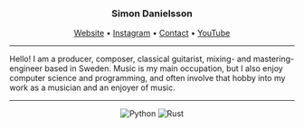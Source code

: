 <h3 align="center">Simon Danielsson</h3>

<p align="center">
  <a href="https://www.simondanielsson.se/">Website</a> •
  <a href="https://www.instagram.com/danielssonofficial/">Instagram</a> •
  <a href="mailto:contact@simondanielsson.se">Contact</a> •
  <a href="https://www.youtube.com/@simondanielssonmusic">YouTube</a>
</p>

---

Hello! I am a producer, composer, classical guitarist, mixing- and mastering-engineer based in Sweden. Music is my main occupation, but I also enjoy computer science and programming, and often involve that hobby into my work as a musician and an enjoyer of music.

---

<p align="center">
    <img src="https://img.shields.io/badge/-Python-A5D6FF?style=flat-square&logo=Python" alt="Python" />
    <img src="https://img.shields.io/badge/-Rust-FE7D37?style=flat-square&logo=Rust" alt="Rust" />
</p>
